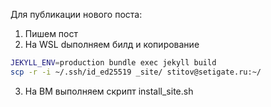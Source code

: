Для публикации нового поста:
1. Пишем пост
2. На WSL dыполняем билд и копирование
```bash
JEKYLL_ENV=production bundle exec jekyll build
scp -r -i ~/.ssh/id_ed25519 _site/ stitov@setigate.ru:~/
```
3. На ВМ выполняем скрипт install_site.sh